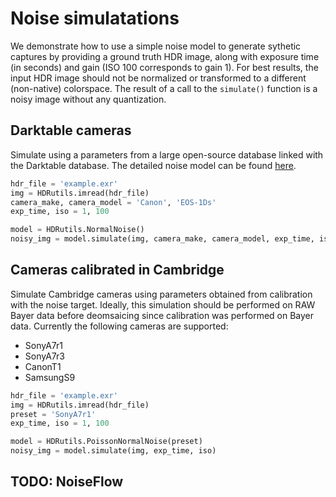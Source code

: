 # Noise simulatations
We demonstrate how to use a simple noise model to generate sythetic captures by providing a ground truth HDR image, along with exposure time (in seconds) and gain (ISO 100 corresponds to gain 1). For best results, the input HDR image should not be normalized or transformed to a different (non-native) colorspace. The result of a call to the `simulate()` function is a noisy image without any quantization.

## Darktable cameras
Simulate using a parameters from a large open-source database linked with the Darktable database. The detailed noise model can be found [here](https://www.darktable.org/2012/12/profiling-sensor-and-photon-noise/).

```python
hdr_file = 'example.exr'
img = HDRutils.imread(hdr_file)
camera_make, camera_model = 'Canon', 'EOS-1Ds'
exp_time, iso = 1, 100

model = HDRutils.NormalNoise()
noisy_img = model.simulate(img, camera_make, camera_model, exp_time, iso)
```

## Cameras calibrated in Cambridge
Simulate Cambridge cameras using parameters obtained from calibration with the noise target. Ideally, this simulation should be performed on RAW Bayer data before deomsaicing since calibration was performed on Bayer data. Currently the following cameras are supported:
- SonyA7r1
- SonyA7r3
- CanonT1
- SamsungS9

```python
hdr_file = 'example.exr'
img = HDRutils.imread(hdr_file)
preset = 'SonyA7r1'
exp_time, iso = 1, 100

model = HDRutils.PoissonNormalNoise(preset)
noisy_img = model.simulate(img, exp_time, iso)
```

## TODO: NoiseFlow
